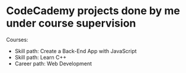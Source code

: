 # CodeCademy projects done by me under course supervision  
Courses:
- Skill path: Create a Back-End App with JavaScript
- Skill path: Learn C++ 
- Career path: Web Development 

